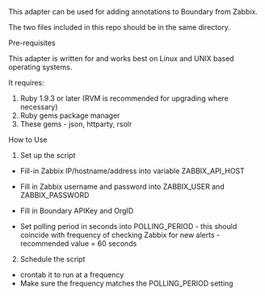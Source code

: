 This adapter can be used for adding annotations to Boundary from Zabbix.

The two files included in this repo should be in the same directory.

Pre-requisites

This adapter is written for and works best on Linux and UNIX based operating systems. 

It requires: 

1. Ruby 1.9.3 or later (RVM is recommended for upgrading where necessary)
2. Ruby gems package manager
3. These gems - json, httparty, rsolr

How to Use

1. Set up the script

- Fill-in Zabbix IP/hostname/address into variable ZABBIX_API_HOST
- Fill in Zabbix username and password into ZABBIX_USER and ZABBIX_PASSWORD

- Fill in Boundary APIKey and OrgID
- Set polling period in seconds into POLLING_PERIOD - this should coincide with frequency of checking Zabbix for new alerts - recommended value = 60 seconds

2. Schedule the script 

- crontab it to run at a frequency
- Make sure the frequency matches the POLLING_PERIOD setting
